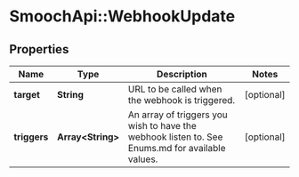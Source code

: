 # SmoochApi::WebhookUpdate

## Properties
Name | Type | Description | Notes
------------ | ------------- | ------------- | -------------
**target** | **String** | URL to be called when the webhook is triggered. | [optional] 
**triggers** | **Array&lt;String&gt;** | An array of triggers you wish to have the webhook listen to. See Enums.md for available values. | [optional] 


